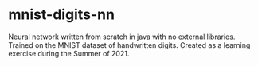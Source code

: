 # mnist-digits-nn
Neural network written from scratch in java with no external libraries. Trained on the MNIST dataset of handwritten digits. Created as a learning exercise during the Summer of 2021.
